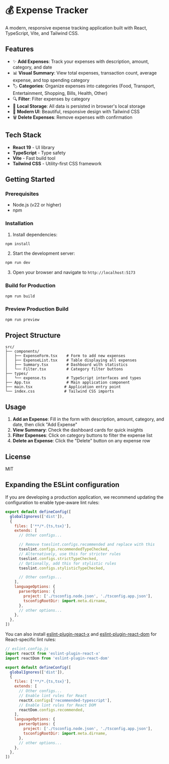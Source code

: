 # 💰 Expense Tracker

A modern, responsive expense tracking application built with React, TypeScript, Vite, and Tailwind CSS.

## Features

- ✨ **Add Expenses**: Track your expenses with description, amount, category, and date
- 📊 **Visual Summary**: View total expenses, transaction count, average expense, and top spending category
- 🏷️ **Categories**: Organize expenses into categories (Food, Transport, Entertainment, Shopping, Bills, Health, Other)
- 🔍 **Filter**: Filter expenses by category
- 💾 **Local Storage**: All data is persisted in browser's local storage
- 🎨 **Modern UI**: Beautiful, responsive design with Tailwind CSS
- 🗑️ **Delete Expenses**: Remove expenses with confirmation

## Tech Stack

- **React 19** - UI library
- **TypeScript** - Type safety
- **Vite** - Fast build tool
- **Tailwind CSS** - Utility-first CSS framework

## Getting Started

### Prerequisites

- Node.js (v22 or higher)
- npm

### Installation

1. Install dependencies:
```bash
npm install
```

2. Start the development server:
```bash
npm run dev
```

3. Open your browser and navigate to `http://localhost:5173`

### Build for Production

```bash
npm run build
```

### Preview Production Build

```bash
npm run preview
```

## Project Structure

```
src/
├── components/
│   ├── ExpenseForm.tsx    # Form to add new expenses
│   ├── ExpenseList.tsx    # Table displaying all expenses
│   ├── Summary.tsx        # Dashboard with statistics
│   └── Filter.tsx         # Category filter buttons
├── types/
│   └── expense.ts         # TypeScript interfaces and types
├── App.tsx                # Main application component
├── main.tsx              # Application entry point
└── index.css             # Tailwind CSS imports
```

## Usage

1. **Add an Expense**: Fill in the form with description, amount, category, and date, then click "Add Expense"
2. **View Summary**: Check the dashboard cards for quick insights
3. **Filter Expenses**: Click on category buttons to filter the expense list
4. **Delete an Expense**: Click the "Delete" button on any expense row

## License

MIT

## Expanding the ESLint configuration

If you are developing a production application, we recommend updating the configuration to enable type-aware lint rules:

```js
export default defineConfig([
  globalIgnores(['dist']),
  {
    files: ['**/*.{ts,tsx}'],
    extends: [
      // Other configs...

      // Remove tseslint.configs.recommended and replace with this
      tseslint.configs.recommendedTypeChecked,
      // Alternatively, use this for stricter rules
      tseslint.configs.strictTypeChecked,
      // Optionally, add this for stylistic rules
      tseslint.configs.stylisticTypeChecked,

      // Other configs...
    ],
    languageOptions: {
      parserOptions: {
        project: ['./tsconfig.node.json', './tsconfig.app.json'],
        tsconfigRootDir: import.meta.dirname,
      },
      // other options...
    },
  },
])
```

You can also install [eslint-plugin-react-x](https://github.com/Rel1cx/eslint-react/tree/main/packages/plugins/eslint-plugin-react-x) and [eslint-plugin-react-dom](https://github.com/Rel1cx/eslint-react/tree/main/packages/plugins/eslint-plugin-react-dom) for React-specific lint rules:

```js
// eslint.config.js
import reactX from 'eslint-plugin-react-x'
import reactDom from 'eslint-plugin-react-dom'

export default defineConfig([
  globalIgnores(['dist']),
  {
    files: ['**/*.{ts,tsx}'],
    extends: [
      // Other configs...
      // Enable lint rules for React
      reactX.configs['recommended-typescript'],
      // Enable lint rules for React DOM
      reactDom.configs.recommended,
    ],
    languageOptions: {
      parserOptions: {
        project: ['./tsconfig.node.json', './tsconfig.app.json'],
        tsconfigRootDir: import.meta.dirname,
      },
      // other options...
    },
  },
])
```
